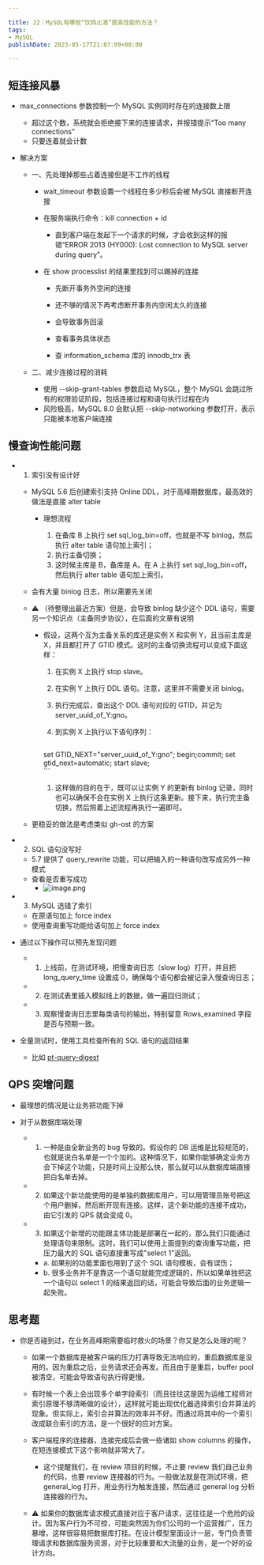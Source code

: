 ```yaml
---

title: 22｜MySQL有哪些“饮鸩止渴”提高性能的方法？
tags:
- MySQL
publishDate: 2023-05-17T21:07:09+08:00

---
```


## 短连接风暴

- max_connections 参数控制一个 MySQL 实例同时存在的连接数上限

  - 超过这个数，系统就会拒绝接下来的连接请求，并报错提示“Too many connections”
  - 只要连着就会计数

- 解决方案

  - 一、先处理掉那些占着连接但是不工作的线程

      - wait_timeout 参数设置一个线程在多少秒后会被 MySQL 直接断开连接
      - 在服务端执行命令：kill connection + id

        - 直到客户端在发起下一个请求的时候，才会收到这样的报错“ERROR 2013 (HY000): Lost connection to MySQL server during query”。

    - 在 show processlist 的结果里找到可以踢掉的连接

      -   先断开事务外空闲的连接
      -   还不够的情况下再考虑断开事务内空闲太久的连接

        -   会导致事务回滚

      -   查看事务具体状态

        -   查 information_schema 库的 innodb_trx 表

  - 二、减少连接过程的消耗

    - 使用 --skip-grant-tables 参数启动 MySQL，整个 MySQL 会跳过所有的权限验证阶段，包括连接过程和语句执行过程在内
    - 风险极高，MySQL 8.0 会默认把 --skip-networking 参数打开，表示只能被本地客户端连接

## 慢查询性能问题

- 1. 索引没有设计好

  - MySQL 5.6 后创建索引支持 Online DDL，对于高峰期数据库，最高效的做法是直接 alter table

    - 理想流程

      1. 在备库 B 上执行 set sql_log_bin=off，也就是不写 binlog，然后执行 alter table 语句加上索引；
      2. 执行主备切换；
      3. 这时候主库是 B，备库是 A。在 A 上执行 set sql_log_bin=off，然后执行 alter table 语句加上索引。

  - 会有大量 binlog 日志，所以需要先关闭
  - ⚠️ （待整理出最近方案）但是，会导致 binlog 缺少这个 DDL 语句，需要另一个知识点（主备同步协议），在后面的文章有说明

    - 假设，这两个互为主备关系的库还是实例 X 和实例 Y，且当前主库是 X，并且都打开了 GTID 模式。这时的主备切换流程可以变成下面这样：
      1. 在实例 X 上执行 stop slave。
      2. 在实例 Y 上执行 DDL 语句。注意，这里并不需要关闭 binlog。
      3. 执行完成后，查出这个 DDL 语句对应的 GTID，并记为 server_uuid_of_Y:gno。
      4. 到实例 X 上执行以下语句序列：
          
          ```sql
        set GTID_NEXT="server_uuid_of_Y:gno";
        begin;commit;
        set gtid_next=automatic;
        start slave;    
          ```
          
      1. 这样做的目的在于，既可以让实例 Y 的更新有 binlog 记录，同时也可以确保不会在实例 X 上执行这条更新。接下来，执行完主备切换，然后照着上述流程再执行一遍即可。

  - 更稳妥的做法是考虑类似 gh-ost 的方案

- 2. SQL 语句没写好

  - 5.7 提供了 query_rewrite 功能，可以把输入的一种语句改写成另外一种模式
  - 查看是否重写成功
    - ![image.png](https://cdn.jsdelivr.net/gh/11ze/static/images/mysql45-22-1.png)


- 3. MySQL 选错了索引

  - 在原语句加上 force index
  - 使用查询重写功能给语句加上 force index

- 通过以下操作可以预先发现问题

  - 1. 上线前，在测试环境，把慢查询日志（slow log）打开，并且把 long_query_time 设置成 0，确保每个语句都会被记录入慢查询日志；
  - 2. 在测试表里插入模拟线上的数据，做一遍回归测试；
  - 3. 观察慢查询日志里每类语句的输出，特别留意 Rows_examined 字段是否与预期一致。

- 全量测试时，使用工具检查所有的 SQL 语句的返回结果

  - 比如 [pt-query-digest](https://docs.percona.com/percona-toolkit/pt-query-digest.html)

## QPS 突增问题

- 最理想的情况是让业务把功能下掉
- 对于从数据库端处理

  - 1. 一种是由全新业务的 bug 导致的。假设你的 DB 运维是比较规范的，也就是说白名单是一个个加的。这种情况下，如果你能够确定业务方会下掉这个功能，只是时间上没那么快，那么就可以从数据库端直接把白名单去掉。
  - 2. 如果这个新功能使用的是单独的数据库用户，可以用管理员账号把这个用户删掉，然后断开现有连接。这样，这个新功能的连接不成功，由它引发的 QPS 就会变成 0。
  - 3. 如果这个新增的功能跟主体功能是部署在一起的，那么我们只能通过处理语句来限制。这时，我们可以使用上面提到的查询重写功能，把压力最大的 SQL 语句直接重写成"select 1"返回。

    - a. 如果别的功能里面也用到了这个 SQL 语句模板，会有误伤；
    - b. 很多业务并不是靠这一个语句就能完成逻辑的，所以如果单独把这一个语句以 select 1 的结果返回的话，可能会导致后面的业务逻辑一起失败。

## 思考题

- 你是否碰到过，在业务高峰期需要临时救火的场景？你又是怎么处理的呢？

  - 如果一个数据库是被客户端的压力打满导致无法响应的，重启数据库是没用的。因为重启之后，业务请求还会再发。而且由于是重启，buffer pool 被清空，可能会导致语句执行得更慢。
  - 有时候一个表上会出现多个单字段索引（而且往往这是因为运维工程师对索引原理不够清晰做的设计），这样就可能出现优化器选择索引合并算法的现象。但实际上，索引合并算法的效率并不好。而通过将其中的一个索引改成联合索引的方法，是一个很好的应对方案。
  - 客户端程序的连接器，连接完成后会做一些诸如 show columns 的操作，在短连接模式下这个影响就非常大了。

    - 这个提醒我们，在 review 项目的时候，不止要 review 我们自己业务的代码，也要 review 连接器的行为。一般做法就是在测试环境，把 general_log 打开，用业务行为触发连接，然后通过 general log 分析连接器的行为。

  - ⚠️ 如果你的数据库请求模式直接对应于客户请求，这往往是一个危险的设计。因为客户行为不可控，可能突然因为你们公司的一个运营推广，压力暴增，这样很容易把数据库打挂。在设计模型里面设计一层，专门负责管理请求和数据库服务资源，对于比较重要和大流量的业务，是一个好的设计方向。
